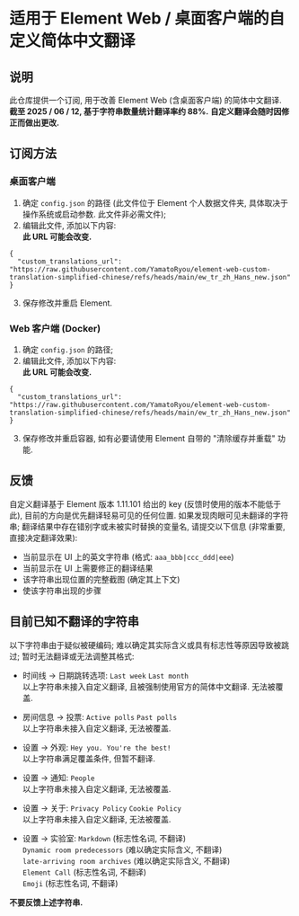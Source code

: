 # 适用于 Element Web / 桌面客户端的自定义简体中文翻译
## 说明
此仓库提供一个订阅, 用于改善 Element Web (含桌面客户端) 的简体中文翻译.  
**截至 2025 / 06 / 12, 基于字符串数量统计翻译率约 88%.**
**自定义翻译会随时因修正而做出更改.**


## 订阅方法
### 桌面客户端
1. 确定 `config.json` 的路径 (此文件位于 Element 个人数据文件夹, 具体取决于操作系统或启动参数. 此文件非必需文件);
2. 编辑此文件, 添加以下内容:  
   **此 URL 可能会改变.**
```
{
  "custom_translations_url": "https://raw.githubusercontent.com/YamatoRyou/element-web-custom-translation-simplified-chinese/refs/heads/main/ew_tr_zh_Hans_new.json"
}
```
3. 保存修改并重启 Element.

### Web 客户端 (Docker)
1. 确定 `config.json` 的路径;
2. 编辑此文件, 添加以下内容:  
   **此 URL 可能会改变.**
```
{
  "custom_translations_url": "https://raw.githubusercontent.com/YamatoRyou/element-web-custom-translation-simplified-chinese/refs/heads/main/ew_tr_zh_Hans_new.json"
}
```
3. 保存修改并重启容器, 如有必要请使用 Element 自带的 "清除缓存并重载" 功能.

## 反馈
自定义翻译基于 Element 版本 1.11.101 给出的 key (反馈时使用的版本不能低于此), 目前的方向是优先翻译轻易可见的任何位置.
如果发现肉眼可见未翻译的字符串; 翻译结果中存在错别字或未被实时替换的变量名, 请提交以下信息 (非常重要, 直接决定翻译效果):
- 当前显示在 UI 上的英文字符串 (格式: `aaa_bbb|ccc_ddd|eee`)
- 当前显示在 UI 上需要修正的翻译结果
- 该字符串出现位置的完整截图 (确定其上下文)
- 使该字符串出现的步骤

## 目前已知不翻译的字符串
以下字符串由于疑似被硬编码; 难以确定其实际含义或具有标志性等原因导致被跳过; 暂时无法翻译或无法调整其格式:  
- 时间线 -> 日期跳转选项:
  `Last week`
  `Last month`  
  以上字符串未接入自定义翻译, 且被强制使用官方的简体中文翻译. 无法被覆盖.

- 房间信息 -> 投票:
  `Active polls`
  `Past polls`  
  以上字符串未接入自定义翻译, 无法被覆盖.
  
- 设置 -> 外观:
  `Hey you. You're the best!`  
  以上字符串满足覆盖条件, 但暂不翻译.
  
- 设置 -> 通知:
  `People`  
  以上字符串未接入自定义翻译, 无法被覆盖.
  
- 设置 -> 关于:
  `Privacy Policy`
  `Cookie Policy`  
  以上字符串未接入自定义翻译, 无法被覆盖.
  
- 设置 -> 实验室:
  `Markdown` (标志性名词, 不翻译)  
  `Dynamic room predecessors` (难以确定实际含义, 不翻译)  
  `late-arriving room archives` (难以确定实际含义, 不翻译)  
  `Element Call` (标志性名词, 不翻译)  
  `Emoji`  (标志性名词, 不翻译)  

**不要反馈上述字符串.**
